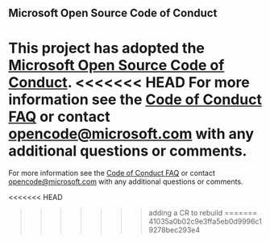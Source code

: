 ## Microsoft Open Source Code of Conduct

This project has adopted the [Microsoft Open Source Code of Conduct](https://opensource.microsoft.com/codeofconduct/).
<<<<<<< HEAD
For more information see the [Code of Conduct FAQ](https://opensource.microsoft.com/codeofconduct/faq/) or contact [opencode@microsoft.com](mailto:opencode@microsoft.com) with any additional questions or comments. 
=======
For more information see the [Code of Conduct FAQ](https://opensource.microsoft.com/codeofconduct/faq/) or contact [opencode@microsoft.com](mailto:opencode@microsoft.com) with any additional questions or comments.

<<<<<<< HEAD
>>>>>>> adding a CR to rebuild
=======
>>>>>>> 41035a0b02c9e3ffa5eb0d9996c19278bec293e4
